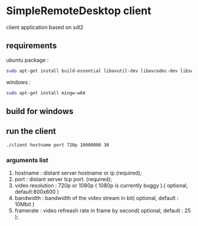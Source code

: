 # SimpleRemoteDesktop client

client application based on sdl2

## requirements

ubuntu package : 
```bash
sudo apt-get install build-essential libavutil-dev libavcodec-dev libswscale-dev libopus-dev libsdl2-dev libsdl2-net-dev libavformat-dev  build-essential libavutil-dev libavcodec-dev libswscale-dev libopus-dev libsdl2-dev libsdl2-net-dev libavformat-dev

```
windows : 
```bash
sudo apt-get install mingw-w64
```

## build for windows


## run the client

```bash
./client hostname port 720p 10000000 30
```

### arguments list
1. hostname : distant server hostname or ip.(required);
2. port : distant server tcp port. (required);
3. video resolution : 720p or 1080p ( 1080p is currently buggy ).( optional, default:800x600 )
4. bandwidth : bandwidth of the video stream in bit( optional, default : 10Mbit )
5. framerate : video refreash rate in frame by second( optional, default : 25 );

